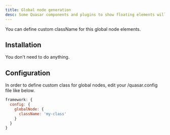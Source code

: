 ```yaml
---
title: Global node generation
desc: Some Quasar components and plugins to show floating elements will create global nodes appending them to the body.
---
```


You can define custom className for this global node elements.

## Installation

You don't need to do anything.

## Configuration

In order to define custom class for global nodes, edit your /quasar.config file like below.

```js /quasar.config file
framework: {
  config: {
    globalNode: {
      className: 'my-class'
    }
  }
}
```
